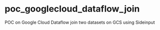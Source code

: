 # poc_googlecloud_dataflow_join
POC on Google Cloud Dataflow join two datasets on GCS using Sideinput
